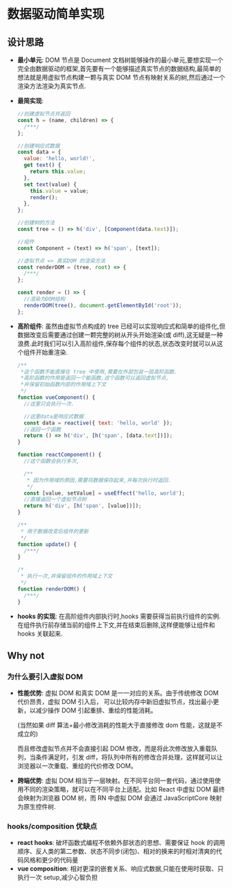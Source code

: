 # 数据驱动简单实现

## 设计思路

- **最小单元**: DOM 节点是 Document 文档树能够操作的最小单元,要想实现一个完全由数据驱动的框架,首先要有一个能够描述真实节点的数据结构,最简单的想法就是用虚拟节点构建一颗与真实 DOM 节点有映射关系的树,然后通过一个渲染方法渲染为真实节点.

- **最简实现**:

  ```javascript
  //创建虚拟节点并返回
  const h = (name, children) => {
    /***/
  };

  //创建响应式数据
  const data = {
    value: 'hello, world!',
    get text() {
      return this.value;
    },
    set text(value) {
      this.value = value;
      render();
    },
  };

  //创建树的方法
  const tree = () => h('div', [Component(data.text)]);

  //组件
  const Component = (text) => h('span', [text]);

  //虚拟节点 => 真实DOM 的渲染方法
  const renderDOM = (tree, root) => {
    /***/
  };

  const render = () => {
    //渲染为DOM结构
    renderDOM(tree(), document.getElementById('root'));
  };
  ```

- **高阶组件**: 虽然由虚拟节点构成的 tree 已经可以实现响应式和简单的组件化,但数据改变后需要通过创建一颗完整的树从开头开始渲染(或 diff),这无疑是一种浪费.此时我们可以引入高阶组件,保存每个组件的状态,状态改变时就可以从这个组件开始重渲染.

  ```javascript
  /**
   *这个函数不能直接在 tree 中使用,需要在外部包装一层高阶函数.
   *高阶函数的作用是返回一个能函数,这个函数可以返回虚拟节点,
   *并保留初始函数内部的作用域上下文
   */
  function vueComponent() {
    //这里只会执行一次.

    //这里data是响应式数据
    const data = reactive({ text: 'hello, world' });
    //返回一个函数
    return () => h('div', [h('span', [data.text])]);
  }

  function reactComponent() {
    //这个函数会执行多次,

    /**
     * 因为作用域的原因,需要将数据保存起来,并每次执行时返回.
     */
    const [value, setValue] = useEffect('hello, world');
    //直接返回一个虚拟节点树
    return h('div', [h('span', [value])]);
  }

  /**
   * 用于数据改变后组件的更新
   */
  function update() {
    /***/
  }

  /*
   * 执行一次,并保留组件的作用域上下文
   */
  function renderDOM() {
    /***/
  }
  ```

- **hooks 的实现**: 在高阶组件内部执行时,hooks 需要获得当前执行组件的实例.在组件执行前存储当前的组件上下文,并在结束后删除,这样便能够让组件和 hooks 关联起来.

## Why not

### 为什么要引入虚拟 DOM

- **性能优势**: 虚拟 DOM 和真实 DOM 是一一对应的关系。由于传统修改 DOM 代价昂贵，虚拟 DOM 引入后， 可以比较内存中新旧虚拟节点，找出最小更新，以减少操作 DOM 引起重排、重绘的性能消耗。

  (当然如果 diff 算法+最小修改消耗的性能大于直接修改 dom 性能，这就是不成立的)

  而且修改虚拟节点并不会直接引起 DOM 修改，而是将此次修改放入重载队列，当条件满足时，引发 diff，将队列中所有的修改合并处理，这样就可以让浏览器以一次重载、重绘的代价修改 DOM。

- **跨端优势**: 虚拟 DOM 相当于一层映射。在不同平台同一套代码，通过使用使用不同的渲染策略，就可以在不同平台上适配。比如 React 中虚拟 DOM 最终会映射为浏览器 DOM 树，而 RN 中虚拟 DOM 会通过 JavaScriptCore 映射为原生控件树.

### hooks/composition 优缺点

- **react hooks**: 破坏函数式编程不依赖外部状态的思想、需要保证 hook 的调用顺序、反人类的第二参数、状态不同步(闭包)、相对的换来的时相对清爽的代码风格和更少的代码量
- **vue composition**: 相对更深的嵌套关系、响应式数据,只能在使用时获取、只执行一次 setup,减少心智负担
